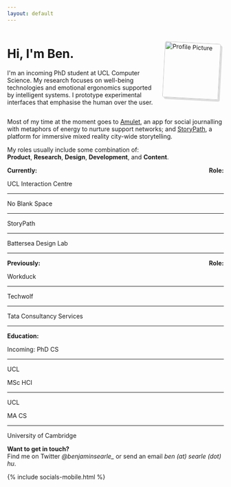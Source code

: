 ```yaml
---
layout: default
---
```


<div style="display: flex; align-items: center; justify-content: space-around;">
  <div style="flex: 1; padding-right: 20px;">
    <h1>Hi, I'm Ben.</h1>
    <p>I'm an incoming PhD student at UCL Computer Science. My research focuses on well-being technologies and emotional ergonomics supported by intelligent systems. I prototype experimental interfaces that emphasise the human over the user.</p>
  </div>
  <div style="width: 140px;"> <!-- Adjust width as needed -->
   <!--change to assets/pfp.png when working locally smh-->
    <img src="/assets/pfp.png" alt="Profile Picture" style="width: 130px; border-radius: 4px; transform: rotate(3deg); box-shadow: 4px 4px 0px #1c1c1c24;">
  </div>
  
</div>

Most of my time at the moment goes to <a href="www.noblank.space/work/amulet">Amulet</a>, an app for social journalling with metaphors of energy to nurture support networks; and <a href="www.searle.hu">StoryPath</a>, a platform for immersive mixed reality city-wide storytelling.

My roles usually include some combination of: <br><span style="white-space: nowrap;"><i class="ph ph-package" style="font-size: 20px; vertical-align: middle;"></i> <b>Product</b></span>, <span style="white-space: nowrap;"><i class="ph ph-microscope" style="font-size: 20px; vertical-align: middle;"></i> <b>Research</b></span>, <span style="white-space: nowrap;"><i class="ph ph-palette" style="font-size: 20px; vertical-align: middle;"></i> <b>Design</b></span>, <span style="white-space: nowrap;"><i class="ph ph-code" style="font-size: 20px; vertical-align: middle;"></i> <b>Development</b></span>, and <span style="white-space: nowrap;"><i class="ph ph-pen-nib" style="font-size: 20px; vertical-align: middle;"></i> <b>Content</b></span>.

<div style="display: flex; justify-content: space-between; padding: 0px; font-weight: bold;">
    <span>Currently:</span>
    <span>Role:</span>
</div>

<div class="works">
  <div class="work">
    <p>UCL Interaction Centre</p>
    <hr>
    <i class="ph ph-microscope"></i>
    <i class="ph ph-palette"></i>
    <i class="ph ph-code"></i>
    <i class="ph ph-pen-nib"></i>
  </div>
  <div class="work">
    <p>No Blank Space</p>
    <hr>
    <i class="ph ph-package"></i>
    <i class="ph ph-palette"></i>
    <i class="ph ph-code"></i>
  </div>
  <div class="work">
    <p>StoryPath</p>
    <hr>
    <i class="ph ph-package"></i>
    <i class="ph ph-palette"></i>
    <i class="ph ph-code"></i>
  </div>
  <div class="work-container">
    <div class="work">
      <p class="work-title">Battersea Design Lab</p>
      <hr>
      <i class="ph ph-microscope"></i>
      <i class="ph ph-palette"></i>
      <i class="ph ph-pen-nib"></i>
    </div>
  <!-- This is now outside the flex container -->
    <div class="work-content" style="display: none;">
      <div style="display: flex; justify-content: space-between; padding: 0px; font-weight: 500;">
        <span>Founding Partner</span>
        <span>2024-Present</span>
      </div>
        A design collective of 7 incredibly talented and creative UX and HCI specialists. We focus on UX for future technologies (such as AR and robotics) and experimental UX research methodologies to push the field further. 
    </div>
  </div>
</div>

<div style="display: flex; justify-content: space-between; padding-bottom: 0px; font-weight: bold;">
    <span>Previously:</span>
    <span>Role:</span>
</div>
<div class="works">
 <div class="work">
    <p>Workduck</p>
    <hr>
    <i class="ph ph-package"></i>
    <i class="ph ph-microscope"></i>
    <i class="ph ph-palette"></i>
  </div>
  <div class="work">
    <p>Techwolf</p>
    <hr>
    <i class="ph ph-package"></i>
    <i class="ph ph-microscope"></i>
    <i class="ph ph-palette"></i>
    <i class="ph ph-pen-nib"></i>
  </div>
  <div class="work">
    <p>Tata Consultancy Services</p>
    <hr>
    <i class="ph ph-palette"></i>
    <i class="ph ph-code"></i>
  </div>
</div>

<div style="display: flex; justify-content: space-between; padding: 0px; font-weight: bold;">
    <span>Education:</span>
</div>
<div class="works">
  <div class="work">
    <p>Incoming: PhD CS</p>
    <hr>
    <p>UCL</p>
  </div>
  <div class="work">
    <p>MSc HCI</p>
    <hr>
    <p>UCL</p>
  </div>
  <div class="work">
    <p>MA CS</p>
    <hr>
    <p>University of Cambridge</p>
  </div>
</div>

**Want to get in touch?** <br>
Find me on Twitter *@benjaminsearle_* or send an email *ben (at) searle (dot) hu*.

<div class="socials">
  {% include socials-mobile.html %}
</div>